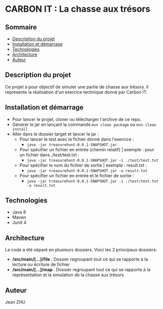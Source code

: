 CARBON IT : La chasse aux trésors
======

## Sommaire
* [Description du projet](#description-du-projet)
* [Installation et démarrage](#installation-et-dmarrage)
* [Technologies](#technologies)
* [Architecture](#architecture)
* [Auteur](#auteur)
##  Description du projet

Ce projet a pour objectif de simuler une partie de chasse aux trésors.
Il représente la réalisation d'un exercice technique donné par Carbon IT.

## Installation et démarrage

- Pour lancer le projet, cloner ou télécharger l'archive de ce repo.
- Générer le jar en lançant la commande `mvn clean package` ou `mvn clean install`
- Aller dans le dossier target et lancer le jar :
    - Pour lancer le test avec le fichier donné dans l'exercice :
        - `java -jar treasurehunt-0.0.1-SNAPSHOT.jar`
    - Pour spécifier un fichier en entrée (chemin relatif) | exemple : pour un fichier dans ./test/test.txt :
        - `java -jar treasurehunt-0.0.1-SNAPSHOT.jar -i ./test/test.txt`
    - Pour spécifier le nom du fichier de sortie | exemple : result.txt :
        - `java -jar treasurehunt-0.0.1-SNAPSHOT.jar -o result.txt`
    - Pour spécifier un fichier en entrée et le fichier de sortie :
        - `java -jar treasurehunt-0.0.1-SNAPSHOT.jar -i ./test/test.txt -o result.txt`


## Technologies

- Java 8
- Maven
- Junit 4

## Architecture

Le code a été séparé en plusieurs dossiers. Voici les 2 principaux dossiers:
* **/src/main/[...]/file** : Dossier regroupant tout ce qui se rapporte à la lecture ou écriture de fichier
* **/src/main/[...]/map** : Dossier regroupant tout ce qui se rapporte à la représentation et la simulation de la chasse aux trésors

## Auteur

Jean ZHU